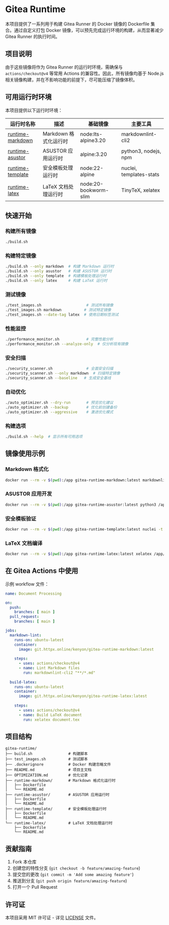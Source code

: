 # Gitea Runtime

本项目提供了一系列用于构建 Gitea Runner 的 Docker 镜像的 Dockerfile 集合。通过自定义打包 Docker 镜像，可以预先完成运行环境的构建，从而显著减少 Gitea Runner 的执行时间。

## 项目说明

由于这些镜像将作为 Gitea Runner 的运行时环境，需确保与 `actions/checkout@v4` 等常用 Actions 的兼容性。因此，所有镜像均基于 Node.js 相关镜像构建，并在不影响功能的前提下，尽可能压缩了镜像体积。

## 可用运行时环境

本项目提供以下运行时环境：

| 运行时名称 | 描述 | 基础镜像 | 主要工具 |
|------------|------|----------|----------|
| [runtime-markdown](./runtime-markdown/) | Markdown 格式化运行时 | node:lts-alpine3.20 | markdownlint-cli2 |
| [runtime-asustor](./runtime-asustor/) | ASUSTOR 应用运行时 | alpine:3.20 | python3, nodejs, npm |
| [runtime-template](./runtime-template/) | 安全模板处理运行时 | node:22-alpine | nuclei, templates-stats |
| [runtime-latex](./runtime-latex/) | LaTeX 文档处理运行时 | node:20-bookworm-slim | TinyTeX, xelatex |

## 快速开始

### 构建所有镜像

```bash
./build.sh
```

### 构建特定镜像

```bash
./build.sh --only markdown  # 构建 Markdown 运行时
./build.sh --only asustor   # 构建 ASUSTOR 运行时
./build.sh --only template  # 构建模板处理运行时
./build.sh --only latex     # 构建 LaTeX 运行时
```

### 测试镜像

```bash
./test_images.sh                    # 测试所有镜像
./test_images.sh markdown          # 测试特定镜像
./test_images.sh --date-tag latex  # 使用日期标签测试
```

### 性能监控

```bash
./performance_monitor.sh            # 完整性能分析
./performance_monitor.sh --analyze-only  # 仅分析现有镜像
```

### 安全扫描

```bash
./security_scanner.sh               # 全面安全扫描
./security_scanner.sh --only markdown  # 扫描特定镜像
./security_scanner.sh --baseline   # 生成安全基线
```

### 自动优化

```bash
./auto_optimizer.sh --dry-run       # 预览优化建议
./auto_optimizer.sh --backup        # 优化前创建备份
./auto_optimizer.sh --aggressive    # 激进优化模式
```

### 构建选项

```bash
./build.sh --help  # 显示所有可用选项
```

## 镜像使用示例

### Markdown 格式化

```bash
docker run --rm -v $(pwd):/app gitea-runtime-markdown:latest markdownlint-cli2 /app/README.md
```

### ASUSTOR 应用开发

```bash
docker run --rm -v $(pwd):/app gitea-runtime-asustor:latest python3 /app/script.py
```

### 安全模板验证

```bash
docker run --rm -v $(pwd):/app gitea-runtime-template:latest nuclei -t /app/templates -u https://example.com
```

### LaTeX 文档编译

```bash
docker run --rm -v $(pwd):/app gitea-runtime-latex:latest xelatex /app/document.tex
```

## 在 Gitea Actions 中使用

示例 workflow 文件：

```yaml
name: Document Processing

on:
  push:
    branches: [ main ]
  pull_request:
    branches: [ main ]

jobs:
  markdown-lint:
    runs-on: ubuntu-latest
    container:
      image: git.httpx.online/kenyon/gitea-runtime-markdown:latest
    
    steps:
      - uses: actions/checkout@v4
      - name: Lint Markdown files
        run: markdownlint-cli2 "**/*.md"
  
  build-latex:
    runs-on: ubuntu-latest
    container:
      image: git.httpx.online/kenyon/gitea-runtime-latex:latest
    
    steps:
      - uses: actions/checkout@v4
      - name: Build LaTeX document
        run: xelatex document.tex
```

## 项目结构

```
gitea-runtime/
├── build.sh                # 构建脚本
├── test_images.sh          # 测试脚本
├── .dockerignore           # Docker 构建忽略文件
├── README.md               # 项目主文档
├── OPTIMIZATION.md         # 优化记录
├── runtime-markdown/       # Markdown 格式化运行时
│   ├── Dockerfile
│   └── README.md
├── runtime-asustor/        # ASUSTOR 应用运行时
│   ├── Dockerfile
│   └── README.md
├── runtime-template/       # 安全模板处理运行时
│   ├── Dockerfile
│   └── README.md
└── runtime-latex/          # LaTeX 文档处理运行时
    ├── Dockerfile
    └── README.md
```

## 贡献指南

1. Fork 本仓库
2. 创建您的特性分支 (`git checkout -b feature/amazing-feature`)
3. 提交您的更改 (`git commit -m 'Add some amazing feature'`)
4. 推送到分支 (`git push origin feature/amazing-feature`)
5. 打开一个 Pull Request

## 许可证

本项目采用 MIT 许可证 - 详见 [LICENSE](LICENSE) 文件。